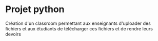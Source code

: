 # Projet python
Création d'un classroom permettant aux enseignants d'uploader des fichiers et aux étudiants de télécharger ces fichiers et de rendre leurs devoirs
